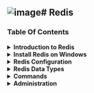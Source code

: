 ![image](https://github.com/user-attachments/assets/148f8e8c-70ef-420a-b7ff-9fa33a5e644b)# Redis
---

### Table Of Contents

<details>
 <summary><b>Introduction to Redis</b></summary>

### Introduction to Redis

Redis, developed in 2009, is a flexible, open-source (BSD licensed), in-memory data structure store, used as database, cache, and message broker. Following in the footsteps of other NoSQL databases, such as Cassandra, CouchDB, and MongoDB, Redis allows the user to store vast amounts of data without the limits of a relational database.

It supports various data structures such as strings, hashes, sets, lists, sorted sets, bitmaps, hyperloglogs and geospatial indexes with radius queries.

Redis has built-in replication, Lua scripting, LRU eviction, transactions and different levels of on-disk persistence, and provides high availability via Redis Sentinel and automatic partitioning with Redis Cluster.

Redis can be compiled and used on Linux, OSX, OpenBSD, NetBSD, FreeBSD. It supports big endian and little endian architectures, and both 32 bit and 64 bit systems.

Redis is maintained and developed by Salvatore Sanfilippo. In the past, Pieter Noordhuis and Matt Stancliff provided a very significant amount of code and ideas to both the Redis core and client libraries.

What does the name Redis mean?

Redis stands for REmote DIctionary Server.

### What is Redis used for?

Redis is an advanced key-value store that can function as a NoSQL database or as a memory-cache store to improve performance when serving data that is stored in system memory.

### How to interact with Redis?

Once installed in a server, run the Redis CLI (Command Line Interface) to issue commands to Redis. While working on the CLI tool, your command-line prompt will change to: redis>

### Features:

**Speed** : Redis loads the whole dataset in memory. It loads up to 110,000 SETs/second and 81,000 GETs/second can be achieved in an entry level Linux box. Redis supports Pipelining of commands and getting and setting multiple values in a single command to speed up communication with the client libraries.

**Persistence** : While all the data lives in memory, changes are asynchronously saved on disk using flexible policies based on elapsed time and/or number of updates since last save. Redis supports an append-only file persistence mode. Check more on Persistence, or read the AppendOnlyFileHowto for more information.

**Data Structures** : It supports data structures such as strings, hashes, sets, lists, sorted sets with range queries, bitmaps, hyperloglogs and geospatial indexes with radius queries.

**Atomic Operations** : Redis operations working on the different Data Types are atomic, so setting or increasing a key, adding and removing elements from a set, increasing a counter will all be accomplished safely.

**Supported Languages** : Many languages have Redis bindings, including: ActionScript, C, C++, C#, Clojure, Common Lisp, D, Dart, Erlang, Go, Haskell, Haxe, Io, Java, JavaScript (Node.js), Julia, Lua, Objective-C, Perl, PHP, Pure Data, Python, R, Racket, Ruby, Rust, Scala, Smalltalk and Tcl.

**Master/Slave Replication** : Redis supports a very simple and fast Master/Slave replication. Is so simple it takes only one line in the configuration file to set it up, and 21 seconds for a Slave to complete the initial sync of 10 MM key set on an Amazon EC2 instance.
Sharding : Distributing the dataset across multiple Redis instances is easy in Redis, as in any other key-value store. And this depends basically on the Languages client libraries being able to do so.

**Portable** : Redis is written in ANSI C and works in most POSIX systems like Linux, BSD, Mac OS X, Solaris, and so on. Redis is reported to compile and work under WIN32 if compiled with Cygwin, but there is no official support for Windows currently.
Why is Redis is different compared to other key-value stores?

Redis is a different evolution path in the key-value DBs where values can contain more complex data types, with atomic operations defined on those data types. Redis data types are closely related to fundamental data structures and are exposed to the programmer as such, without additional abstraction layers.

Redis is an in-memory but persistent on disk database, so it represents a different trade off where very high write and read speed is achieved with the limitation of data sets that can't be larger than memory. Another advantage of in memory databases is that the memory representation of complex data structures is much simpler to manipulate compared to the same data structure on disk, so Redis can do a lot, with little internal complexity. At the same time the two on-disk storage formats (RDB and AOF) don't need to be suitable for random access, so they are compact and always generated in an append-only fashion.

### What happens if Redis runs out of memory?

Redis will either be killed by the Linux kernel OOM killer, crash with an error or will start to slow down. With modern operating systems malloc() returning NULL is not common, usually the server will start swapping, and Redis performance will degrade, so you'll probably notice there is something wrong.

The INFO command will report the amount of memory Redis is using so you can write scripts that monitor your Redis servers checking for critical conditions.

Redis has built-in protections allowing the user to set a max limit to memory usage, using the maxmemory option in the config file to put a limit to the memory Redis can use. If this limit is reached Redis will start to reply with an error to write commands, or you can configure it to evict keys when the max memory limit is reached in the case you are using Redis for caching.

You can easily build complex systems on top of Redis, here is a sample list :

- User defined indexing schemes
- Message queues with real time new element notification
- Directed and undirected graph stores for following or friending systems
- Real-time publish/subscribe notification systems
- Real-time analytics backends
- Bloom filter servers
- Task queues and job systems
- High score leaderboards
- User ranking systems
- Hierarchical/tree structured storage systems
- Individual personalized news or data feeds for your users'
  
### Features of the w3resource Redis tutorials

In this series of tutorials we have covered Redis 3.0.5 in detail. While creating this, we have take care that learners can master the basics of Redis.

Here is a list of features we have included in all of the chapters :

1. We have started from beginning i.e. from installation, with a clear and simple description.

2. We have clearly define Syntax / Usage so that you can remember how to write it.

3. Example(s) to show how the associated concept is implemented.

4. We have shown the Output of the usage.

5. Pictorial presentation to help you to understand the concept better.

6. You may refer Redis Manual along with this tutorial.
   
</details>
<details>
 <summary><b>Install Redis on Windows</b></summary>

Redis, a powerful open-source in-memory data store, is widely used for various applications. 

While Redis is often associated with Linux, you can also run it on Windows 10 using the Windows Subsystem for Linux (WSL2). 

This compatibility layer allows you to execute Linux commands natively on Windows, providing a seamless environment for running Redis.

Here's a step-by-step guide on how to set up and run Redis on Windows 10 using WSL2:

### Step 1: Enable Windows Subsystem for Linux (WSL2)

Open PowerShell as Administrator and run the following command to enable WSL2:

**`Enable-WindowsOptionalFeature -Online -FeatureName Microsoft-Windows-Subsystem-Linux`**

Reboot your system (this step is necessary only once).

![Setting the Scheme](redis/WLS2.PNG)

### Step 2: Install Ubuntu from Microsoft Store

Launch the Microsoft Store. Search for "Ubuntu" or your preferred Linux distribution. Download and install the latest version of Ubuntu.

**`start ms-windows-store:`**

**Enter New User & Password**

https://developer.redis.com/create/windows

![Setting the Scheme](redis/ubuntu.PNG)

### Step 3: Install and Configure Redis

![Setting the Scheme](redis/redis-installation.PNG)

![Setting the Scheme](redis/redis-installation-1.PNG)

Launch the installed Ubuntu distribution. In the terminal, execute the following commands:
```
sudo apt-add-repository ppa:redislabs/redis
sudo apt-get update
sudo apt-get upgrade
sudo apt-get install redis-server
```
**Note**: The sudo command might be required based on your system's user configuration.

### Step 4: Restart Redis Server

![Setting the Scheme](redis/redis-installation-2.PNG)

After installation, restart the Redis server using:
```
sudo service redis-server restart
```
### Step 5: Verify Redis Installation

Test the Redis connectivity using the redis-cli command:
```
redis-cli
```
Inside the Redis CLI, execute the following commands:
```
127.0.0.1:6379> set user:1 "Jane"
127.0.0.1:6379> get user:1
```
You should see "Jane" as the output.

![Setting the Scheme](redis/verify-redis-installation.PNG)

### Step 6: Stopping the Redis Server

To stop the Redis server, use the following command:
```
sudo service redis-server stop
```
Running Redis on Windows 10 through WSL2 provides you with a Linux-like environment where you can harness the full power of Redis for your projects. 

Remember that while Redis databases by default have indexes from 0 to 15, you can adjust this configuration as needed in the redis.conf file.

By following these steps, you can easily set up and run a Redis database on your Windows 10 machine using the Windows Subsystem for Linux. 

This enables you to leverage Redis for various applications and projects seamlessly.
</details>
<details>
  <summary><b>Redis Configuration</b></summary>
  
### Redis CONFIG Command
The proper way to configure Redis is by providing a Redis configuration file, usually called redis.conf (available at root the directory of redis). Though Redis is able to start without a configuration file using a built-in default configuration, however, this setup is only recommended for testing and development purposes.

The redis.conf file contains a number of directives, here is the format :

> keyword argument1 argument2 ... argumentN
Here is an example of configuration directive:

> slaveof 127.0.0.1 6380
### Changing Redis configuration while the server is running :

It is possible to reconfigure Redis on the fly without stopping and restarting the service or querying the current configuration programmatically using the special commands CONFIG SET and CONFIG GET. Not all the configuration directives are supported in this way, but most are supported as expected.

Here is the basic syntax of redis CONFIG command is shown below:

> redis 127.0.0.1:6379> CONFIG GET CONFIG_SETTING_NAME
### Example:

> 127.0.0.1:6379> config get save 
1) "save" 
2) "900 1 300 10 60 10000"
Use * in place of CONFIG_SETTING_NAME to get all configuration settings.


### Example:

> 127.0.0.1:6379> CONFIG GET *
  1) "dbfilename"
  2) "dump.rdb"
  3) "requirepass"
  4) ""
  5) "masterauth"
  6) ""
  7) "unixsocket"
  8) ""
  9) "logfile"
 10) "/var/log/redis_6379.log"
 11) "pidfile"
 12) "/var/run/redis_6379.pid"
 13) "maxmemory"
 14) "0"
 15) "maxmemory-samples"
 16) "5"
 17) "timeout"
 18) "0"
 19) "tcp-keepalive"
 20) "0"
 21) "auto-aof-rewrite-percentage"
 22) "100"
 23) "auto-aof-rewrite-min-size"
 24) "67108864"
 25) "hash-max-ziplist-entries"
 26) "512"
 27) "hash-max-ziplist-value"
 28) "64"
 29) "list-max-ziplist-entries"
 30) "512"
 31) "list-max-ziplist-value"
 32) "64"
 33) "set-max-intset-entries"
 34) "512"
 35) "zset-max-ziplist-entries"
 36) "128"
 37) "zset-max-ziplist-value"
 38) "64"
 39) "hll-sparse-max-bytes"
 40) "3000"
 41) "lua-time-limit"
 42) "5000"
 43) "slowlog-log-slower-than"
 44) "10000"
 45) "latency-monitor-threshold"
 46) "0"
 47) "slowlog-max-len"
 48) "128"
 49) "port"
 50) "6379"
 51) "tcp-backlog"
 52) "511"
 53) "databases"
 54) "16"
 55) "repl-ping-slave-period"
 56) "10"
 57) "repl-timeout"
 58) "60"
 59) "repl-backlog-size"
 60) "1048576"
 61) "repl-backlog-ttl"
 62) "3600"
 63) "maxclients"
 64) "10000"
 65) "watchdog-period"
 66) "0"
 67) "slave-priority"
 68) "100"
 69) "min-slaves-to-write"
 70) "0"
 71) "min-slaves-max-lag"
 72) "10"
 73) "hz"
 74) "10"
 75) "cluster-node-timeout"
 76) "15000"
 77) "cluster-migration-barrier"
 78) "1"
 79) "cluster-slave-validity-factor"
 80) "10"
 81) "repl-diskless-sync-delay"
 82) "5"
 83) "cluster-require-full-coverage"
 84) "yes"
 85) "no-appendfsync-on-rewrite"
 86) "no"
 87) "slave-serve-stale-data"
 88) "yes"
 89) "slave-read-only"
 90) "yes"
 91) "stop-writes-on-bgsave-error"
 92) "yes"
 93) "daemonize"
 94) "yes"
 95) "rdbcompression"
 96) "yes"
 97) "rdbchecksum"
 98) "yes"
 99) "activerehashing"
100) "yes"
101) "repl-disable-tcp-nodelay"
102) "no"
103) "repl-diskless-sync"
104) "no"
105) "aof-rewrite-incremental-fsync"
106) "yes"
107) "aof-load-truncated"
108) "yes"
109) "appendonly"
110) "no"
111) "dir"
112) "/var/lib/redis/6379"
113) "maxmemory-policy"
114) "noeviction"
115) "appendfsync"
116) "everysec"
117) "save"
118) "900 1 300 10 60 10000"
119) "loglevel"
120) "notice"
121) "client-output-buffer-limit"
122) "normal 0 0 0 slave 268435456 67108864 60 pubsub 33554432 8388608 60"
123) "unixsocketperm"
124) "0"
125) "slaveof"
126) ""
127) "notify-keyspace-events"
128) ""
129) "bind"
130) ""
### Edit configuration

To update configuration, you can use CONFIG set command

Basic syntax of CONFIG SET command :

> CONFIG SET CONFIG_SETTING_NAME NEW_CONFIG_VALUE
### Example:

> 127.0.0.1:6379> CONFIG SET loglevel "notice"
OK
> 127.0.0.1:6379> CONFIG GET loglevel
1) "loglevel"
2) "notice"
</details>
<details>
 <summary><b>Redis Data Types</b></summary>

### Data Types
 Redis is not a plain  key-value store, actually, it is a data structures server, supporting a different kind of values. In traditional  key-value stores, you associated string keys to string values, in  Redis the value is not limited to a simple string, but can also hold more complex data structures. The following is the list of all the data structures supported by Redis:

Binary-safe strings.
Lists
Sets
Sorted sets
Hashes
Bit arrays (or simply bitmaps)
HyperLogLogs:
### Redis keys:

Redis keys are binary safe (meaning they have a known length not determined by any special terminating characters), so you can use any binary sequence as a key, from a string like "foo" to the content of a JPEG file. The empty string is also a valid key. Here are some rules about keys:

The maximum allowed key size is 512 MB.
Very long keys are not a good idea.
Very short keys are often not a good idea. While short keys will obviously consume a bit less memory, your job is to find the right balance.
Try to stick with a schema. For instance "object-type:id" is a good idea, as in "user:1000". Dots or dashes are often used for multi-word fields, as in "comment:1234:reply.to" or "comment:1234:reply-to".
### Redis Strings:

Strings are  Redis’ most basic data type. It is the only data type in  Memcached, so it is also very natural for newcomers to use it in Redis. Since Redis keys are strings, when we use the string type as a value too, we are mapping a string to another string. The string data type is useful for a number of use cases, like caching HTML fragments or pages. Here are some common commands associated with strings:

SET: sets a value to a key
GET: gets a value from a key
DEL: deletes a key and its value
INCR: atomically increments a key
INCRBY: increments a key by a designated values
EXPIRE: the length of time that a key should exist (denoted in seconds)
Strings can be used to store objects, arranged by key.

127.0.0.1:6379>  SET newkey "the redis string"
OK
127.0.0.1:6379> GET newkey
"the redis string"
### Redis Lists:

Lists in  Redis are a collection of ordered values. This is in contrast to Sets which are unordered. Redis lists are implemented via Linked Lists. This means that even if you have millions of elements inside a list, the operation of adding a new element in the head or in the tail of the list is performed in constant time. Here are some common commands associated with lists:

LPUSH: Add a value to the begriming of a list
RPUSH: Add a value to the end of a list
LPOP: Get and remove the first element in a list
RPOP: Get and remove the last element in a list
LREM: Remove elements from a list
LRANGE: Get a range of elements from a list
LTRIM: Modifies a list so leave only a specified range
### Example:

redis 127.0.0.1:6379> lpush w3resourcelist redis
(integer) 1
redis 127.0.0.1:6379> lpush w3resourcelist mongodb
(integer) 2
redis 127.0.0.1:6379> lpush w3resourcelist rabitmq
(integer) 3
redis 127.0.0.1:6379> lrange w3resourcelist 0 10

1) "rabitmq"
2) "mongodb"
3) "redis"
### Redis Sets:

 Redis Sets are unordered collections of strings. If you want to combine strings, you can do that with  REDIS sets. Here are some common commands associated with sets:

SADD: Add one or members to a set
SMEMBERS: Get all set members
SINTER: Find the intersection of multiple sets
SISMEMBER: check if a value is in a set
SRANDMEMBER: Get a random set member
Sets can be helpful in various situations. In sets each member of a set is unique, adding members to a set does not require a "check then add" operation. Instead the set will check whether the item is a duplicate whenever an SADD command is performed.

### Example:

redis 127.0.0.1:6379> sadd w3resourcelist redis
(integer) 1
redis 127.0.0.1:6379> sadd w3resourcelist mongodb
(integer) 1
redis 127.0.0.1:6379> sadd w3resourcelist rabitmq
(integer) 1
redis 127.0.0.1:6379> sadd w3resourcelist rabitmq
(integer) 0
redis 127.0.0.1:6379> smembers w3resourcelist

1) "rabitmq"
2) "mongodb"
3) "redis"
### Redis Sorted sets:


Sorted sets are a data type which is similar to a mix between a Set and a Hash. Like sets, sorted sets are composed of unique, non-repeating string elements, so in some sense, a sorted set is a set as well.

However, while elements inside sets are not ordered, every element in a sorted set is associated with a floating point value, called the score (this is why the type is also similar to a hash, since every element is mapped to a value). Here are some common commands associated with sorted sets :

ZADD: Adds members to a sorted set
ZRANGE: Displays the members of a sorted set arranged by index (with the default low to high)
ZREVRANGE: Displays the members of a sorted set arranged by index (from high to low)
ZREM: Removes members from a sorted set
### Example:

redis 127.0.0.1:6379> zadd w3resourcelist 0 redis
(integer) 1
redis 127.0.0.1:6379> zadd w3resourcelist 0 mongodb
(integer) 1
redis 127.0.0.1:6379> zadd w3resourcelist 0 rabitmq
(integer) 1
redis 127.0.0.1:6379> zadd w3resourcelist 0 rabitmq
(integer) 0
redis 127.0.0.1:6379> ZRANGEBYSCORE w3resourcelist 0 1000

1) "redis"
2) "mongodb"
3) "rabitmq"
### Redis Hashes:

Hashes in  Redis are useful to represent objects with many fields. They are set up to store a vast amount of fields in a small amount of space. Here are some common commands associated with hashes:

HMSET: Sets up multiple hash values
HSET: Sets the hash field with a string value
HGET: Retrieves the value of a hash field
HMGET: Retrieves all of the values for given hash fields
HGETALL: Retrieves all of the values for in a hash
### Example:

In the following example hash, data type is used to store user's object which contains basic information of a user.

redis 127.0.0.1:6379> HMSET user:1 username w3resource password 123456 points 200
OK
redis 127.0.0.1:6379> HGETALL user:1

1) "username"
2) "w3resource"
3) "password"
4) "123456"
5) "points"
6) "200"
### Redis Bit arrays (or simply bitmaps):

It is possible, using special commands, to handle String values like an array of bits: you can set and clear individual bits, count all the bits set to 1, find the first set or unset bit, and so forth.

### HyperLogLogs:

This is a probabilistic data structure which is used in order to estimate the cardinality of a set.
</details>
<details>
 <summary><b>Commands</summary>
  <details>
 <summary><b>Redis Keys</summary>
Redis Keys
 </details>
  <details>
 <summary><b>Redis Strings</summary>
Redis Strings
 </details>
    <details>
 <summary><b>Redis Hashes</summary>
Redis Hashes
 </details>
  <details>
 <summary><b>Redis Lists</summary>
Redis Lists
 </details>
    <details>
 <summary><b>Redis Sets</summary>
Redis Sets
 </details>
  <details>
 <summary><b>Redis Sorted Sets</summary>
Redis Sorted Sets
 </details>
    <details>
 <summary><b>Redis HyperLogLog</summary>
Redis HyperLogLog
 </details>
  <details>
 <summary><b>Redis Pub/Sub</summary>
Redis Pub/Sub
 </details>
    <details>
 <summary><b>Redis Transactions</summary>
Redis Transactions
 </details>
  <details>
 <summary><b>Redis Scripting</summary>
Redis Scripting
 </details>
    <details>
 <summary><b>Redis Connection</summary>
Redis Connection
 </details>
  <details>
 <summary><b>Redis Server</summary>
Redis Server
 </details>
 </details>
<details>
 <summary><b>Administration</summary>
Backup and Restore
 </details>
